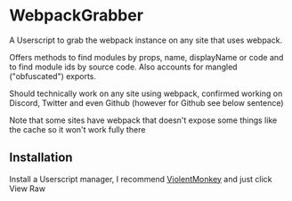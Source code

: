 # WebpackGrabber

A Userscript to grab the webpack instance on any site that uses webpack.

Offers methods to find modules by props, name, displayName or code and to find module ids by source code.
Also accounts for mangled ("obfuscated") exports.

Should technically work on any site using webpack, confirmed working on Discord, Twitter and even Github (however for Github see below sentence) 

Note that some sites have webpack that doesn't expose some things like the cache so it won't work fully there

## Installation

Install a Userscript manager, I recommend [ViolentMonkey](https://violentmonkey.github.io/) and just click View Raw 
